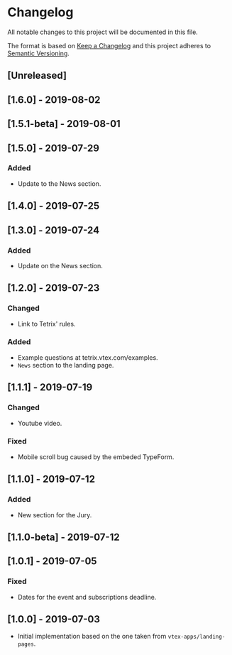 # Changelog

All notable changes to this project will be documented in this file.

The format is based on [Keep a Changelog](http://keepachangelog.com/en/1.0.0/)
and this project adheres to [Semantic Versioning](http://semver.org/spec/v2.0.0.html).

## [Unreleased]

## [1.6.0] - 2019-08-02

## [1.5.1-beta] - 2019-08-01

## [1.5.0] - 2019-07-29

### Added

- Update to the News section.

## [1.4.0] - 2019-07-25

## [1.3.0] - 2019-07-24

### Added

- Update on the News section.

## [1.2.0] - 2019-07-23

### Changed

- Link to Tetrix' rules.

### Added

- Example questions at tetrix.vtex.com/examples.
- `News` section to the landing page.

## [1.1.1] - 2019-07-19

### Changed

- Youtube video.

### Fixed

- Mobile scroll bug caused by the embeded TypeForm.

## [1.1.0] - 2019-07-12

### Added

- New section for the Jury.

## [1.1.0-beta] - 2019-07-12

## [1.0.1] - 2019-07-05

### Fixed

- Dates for the event and subscriptions deadline.

## [1.0.0] - 2019-07-03

- Initial implementation based on the one taken from `vtex-apps/landing-pages`.
